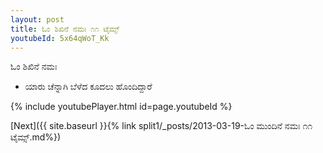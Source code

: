 ```yaml
---
layout: post
title: ಓಂ ಶಿಖಿನೆ ನಮಃ ೧೧ ಟೈಮ್ಸ್
youtubeId: 5x64qWoT_Kk
---
```

 
 
 ಓಂ ಶಿಖಿನೆ ನಮಃ  
 
 -  ಯಾರು ಚೆನ್ನಾಗಿ ಬೆಳೆದ ಕೂದಲು ಹೊಂದಿದ್ದಾರೆ 
 
  
 
  
 
 
 
 
 
 


{% include youtubePlayer.html id=page.youtubeId %}
 
[Next]({{ site.baseurl }}{% link  split1/_posts/2013-03-19-ಓಂ ಮುಂದಿನೆ ನಮಃ ೧೧ ಟೈಮ್ಸ್.md%})
 
